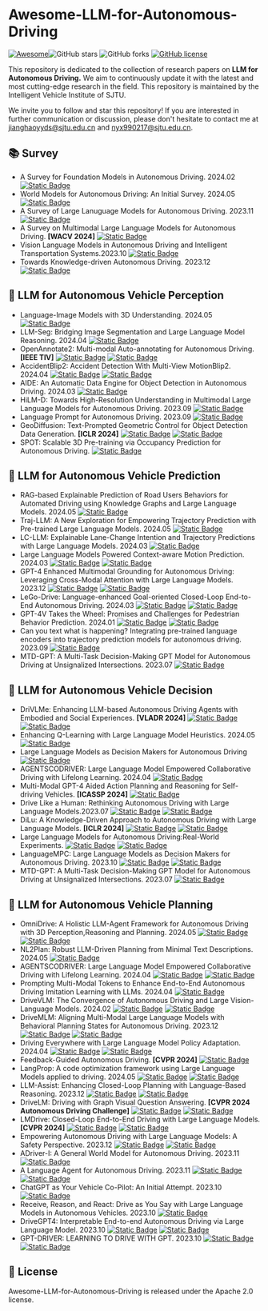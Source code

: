# Awesome-LLM-for-Autonomous-Driving

[![Awesome](https://cdn.rawgit.com/sindresorhus/awesome/d7305f38d29fed78fa85652e3a63e154dd8e8829/media/badge.svg)](https://github.com/sindresorhus/awesome)![GitHub stars](https://img.shields.io/github/stars/Sunstroperao/Awesome-LLM-for-Autonomous-Driving?color=yellow) ![GitHub forks](https://img.shields.io/github/forks/Sunstroperao/Awesome-LLM-for-Autonomous-Driving?color=9cf) [![GitHub license](https://img.shields.io/github/license/Sunstroperao/Awesome-LLM-for-Autonomous-Driving)](https://github.com/Sunstroperao/Awesome-LLM-for-Autonomous-Driving/blob/main/LICENSE)

This repository is dedicated to the collection of research papers on **LLM for Autonomous Driving.** We aim to continuously update it with the latest and most cutting-edge research in the field. This repository is maintained by the Intelligent Vehicle Institute of SJTU.

We invite you to follow and star this repository! If you are interested in further communication or discussion, please don't hesitate to contact me at jianghaoyyds@sjtu.edu.cn and nyx990217@sjtu.edu.cn.


## 📚 Survey
- A Survey for Foundation Models in Autonomous Driving. 2024.02 [![Static Badge](https://img.shields.io/badge/paper_link-green)](https://arxiv.org/abs/2402.01105)
- World Models for Autonomous Driving: An Initial Survey. 2024.05 [![Static Badge](https://img.shields.io/badge/paper_link-green)](https://arxiv.org/abs/2403.02622)
- A Survey of Large Lanuguage Models for Autonomous Driving. 2023.11 [![Static Badge](https://img.shields.io/badge/paper_link-green)](https://arxiv.org/abs/2311.01043)
- A Survey on Multimodal Large Language Models for Autonomous Driving. **[WACV 2024]** [![Static Badge](https://img.shields.io/badge/paper_link-green)](https://arxiv.org/abs/2311.12320)
- Vision Language Models in Autonomous Driving and Intelligent Transportation Systems.2023.10 [![Static Badge](https://img.shields.io/badge/paper_link-green)](https://arxiv.org/abs/2310.14414)
- Towards Knowledge-driven Autonomous Driving. 2023.12 [![Static Badge](https://img.shields.io/badge/paper_link-green)](https://arxiv.org/abs/2312.04316)

## 📑 LLM for Autonomous Vehicle Perception
- Language-Image Models with 3D Understanding. 2024.05 [![Static Badge](https://img.shields.io/badge/paper_link-green)](https://arxiv.org/pdf/2405.03685)
- LLM-Seg: Bridging Image Segmentation and Large Language Model Reasoning. 2024.04 [![Static Badge](https://img.shields.io/badge/paper_link-green)](https://arxiv.org/abs/2404.08767)
- OpenAnnotate2: Multi-modal Auto-annotating for Autonomous Driving. **[IEEE TIV]** [![Static Badge](https://img.shields.io/badge/paper_link-green)](https://ieeexplore.ieee.org/stamp/stamp.jsp?tp=&arnumber=10480248) [![Static Badge](https://img.shields.io/badge/paper_code-8A2BE2)](https://github.com/Fudan-ProjectTitan/OpenAnnotate)
- AccidentBlip2: Accident Detection With Multi-View MotionBlip2. 2024.04 [![Static Badge](https://img.shields.io/badge/paper_link-green)](https://arxiv.org/pdf/2404.12149) [![Static Badge](https://img.shields.io/badge/paper_code-8A2BE2)](https://github.com/YihuaJerry/AccidentBlip2)
- AIDE: An Automatic Data Engine for Object Detection in Autonomous Driving. 2024.03 [![Static Badge](https://img.shields.io/badge/paper_link-green)](https://arxiv.org/abs/2403.17373)
- HiLM-D: Towards High-Resolution Understanding in Multimodal Large Language Models for Autonomous Driving. 2023.09 [![Static Badge](https://img.shields.io/badge/paper_link-green)](https://arxiv.org/abs/2309.05186)
- Language Prompt for Autonomous Driving. 2023.09 [![Static Badge](https://img.shields.io/badge/paper_link-green)](https://arxiv.org/abs/2309.04379)
- GeoDiffusion: Text-Prompted Geometric Control for Object Detection Data Generation. **[ICLR 2024]** [![Static Badge](https://img.shields.io/badge/paper_link-green)](https://openreview.net/pdf?id=xBfQZWeDRH) [![Static Badge](https://img.shields.io/badge/paper_code-8A2BE2)](https://kaichen1998.github.io/projects/geodiffusion/)
- SPOT: Scalable 3D Pre-training via Occupancy Prediction for Autonomous Driving. [![Static Badge](https://img.shields.io/badge/paper_link-green)](https://openreview.net/forum?id=9zEBK3E9bX)

## 📑 LLM for Autonomous Vehicle Prediction
- RAG-based Explainable Prediction of Road Users Behaviors for Automated Driving using Knowledge Graphs and Large Language Models. 2024.05 [![Static Badge](https://img.shields.io/badge/paper_link-green)](https://arxiv.org/pdf/2405.00449)
- Traj-LLM: A New Exploration for Empowering Trajectory Prediction with Pre-trained Large Language Models. 2024.05 [![Static Badge](https://img.shields.io/badge/paper_link-green)](https://arxiv.org/abs/2405.04909)
- LC-LLM: Explainable Lane-Change Intention and Trajectory Predictions with Large Language Models. 2024.03 [![Static Badge](https://img.shields.io/badge/paper_link-green)](https://arxiv.org/abs/2403.18344)
- Large Language Models Powered Context-aware Motion Prediction. 2024.03 [![Static Badge](https://img.shields.io/badge/paper_link-green)](https://arxiv.org/pdf/2403.11057) [![Static Badge](https://img.shields.io/badge/paper_code-8A2BE2)](https://sites.google.com/view/llm-ad)
- GPT-4 Enhanced Multimodal Grounding for Autonomous Driving: Leveraging Cross-Modal Attention with Large Language Models. 2023.12 [![Static Badge](https://img.shields.io/badge/paper_link-green)](https://arxiv.org/abs/2312.03543) [![Static Badge](https://img.shields.io/badge/paper_code-8A2BE2)](https://github.com/Petrichor625/Talk2car_CAVG)
- LeGo-Drive: Language-enhanced Goal-oriented Closed-Loop End-to-End Autonomous Driving. 2024.03 [![Static Badge](https://img.shields.io/badge/paper_link-green)](https://arxiv.org/abs/2403.20116) [![Static Badge](https://img.shields.io/badge/paper_code-8A2BE2)](https://reachpranjal.github.io/lego-drive/)
- GPT-4V Takes the Wheel: Promises and Challenges for Pedestrian Behavior Prediction. 2024.01 [![Static Badge](https://img.shields.io/badge/paper_link-green)](https://arxiv.org/abs/2311.14786) [![Static Badge](https://img.shields.io/badge/paper_code-8A2BE2)](https://reachpranjal.github.io/lego-drive/)
- Can you text what is happening? Integrating pre-trained language encoders into trajectory prediction models for autonomous driving. 2023.09 [![Static Badge](https://img.shields.io/badge/paper_link-green)](https://arxiv.org/abs/2309.05282)
- MTD-GPT: A Multi-Task Decision-Making GPT Model for Autonomous Driving at Unsignalized Intersections. 2023.07 [![Static Badge](https://img.shields.io/badge/paper_link-green)](https://arxiv.org/abs/2307.16118)

## 📑 LLM for Autonomous Vehicle Decision
- DriVLMe: Enhancing LLM-based Autonomous Driving Agents with Embodied and Social Experiences. **[VLADR 2024]** [![Static Badge](https://img.shields.io/badge/paper_link-green)](https://openreview.net/forum?id=oE35y5hp5p) [![Static Badge](https://img.shields.io/badge/paper_code-8A2BE2)](https://sled-group.github.io/driVLMe/)
- Enhancing Q-Learning with Large Language Model Heuristics. 2024.05 [![Static Badge](https://img.shields.io/badge/paper_link-green)](https://arxiv.org/pdf/2405.03341)
- Large Language Models as Decision Makers for Autonomous Driving [![Static Badge](https://img.shields.io/badge/paper_link-green)](https://openreview.net/forum?id=NkYCuGM7E2)
- AGENTSCODRIVER: Large Language Model Empowered Collaborative Driving with Lifelong Learning. 2024.04 [![Static Badge](https://img.shields.io/badge/paper_link-green)](https://arxiv.org/pdf/2404.06345)
- Multi-Modal GPT-4 Aided Action Planning and Reasoning for Self-driving Vehicles. **[ICASSP 2024]** [![Static Badge](https://img.shields.io/badge/paper_link-green)](https://ieeexplore.ieee.org/abstract/document/10446745)
- Drive Like a Human: Rethinking Autonomous Driving with Large Language Models.2023.07 [![Static Badge](https://img.shields.io/badge/paper_link-green)](https://browse.arxiv.org/abs/2307.07162) [![Static Badge](https://img.shields.io/badge/paper_code-8A2BE2)](https://github.com/PJLab-ADG/DriveLikeAHuman)
- DiLu: A Knowledge-Driven Approach to Autonomous Driving with Large Language Models. **[ICLR 2024]**  [![Static Badge](https://img.shields.io/badge/paper_link-green)](https://arxiv.org/abs/2402.12289) [![Static Badge](https://img.shields.io/badge/paper_code-8A2BE2)](https://github.com/PJLab-ADG/DiLu)
- Large Language Models for Autonomous Driving:Real-World Experiments. [![Static Badge](https://img.shields.io/badge/paper_link-green)](https://arxiv.org/pdf/2312.09397) [![Static Badge](https://img.shields.io/badge/paper_code-8A2BE2)](https://purduedigitaltwin.github.io/llm4ad/talk2drive.html) 
- LanguageMPC: Large Language Models as Decision Makers for Autonomous Driving. 2023.10 [![Static Badge](https://img.shields.io/badge/paper_link-green)](https://arxiv.org/abs/2310.03026) [![Static Badge](https://img.shields.io/badge/paper_code-8A2BE2)](https://sites.google.com/view/llm-mpc) 
- MTD-GPT: A Multi-Task Decision-Making GPT Model for Autonomous Driving at Unsignalized Intersections. 2023.07 [![Static Badge](https://img.shields.io/badge/paper_link-green)](https://arxiv.org/abs/2307.16118)

## 📑 LLM for Autonomous Vehicle Planning
- OmniDrive: A Holistic LLM-Agent Framework for Autonomous Driving with 3D Perception,Reasoning and Planning. 2024.05 [![Static Badge](https://img.shields.io/badge/paper_link-green)](https://arxiv.org/pdf/2405.01533) [![Static Badge](https://img.shields.io/badge/paper_code-8A2BE2)](https://github.com/NVlabs/OmniDrive)
- NL2Plan: Robust LLM-Driven Planning from Minimal Text Descriptions. 2024.05 [![Static Badge](https://img.shields.io/badge/paper_link-green)](https://arxiv.org/abs/2405.04215)
- AGENTSCODRIVER: Large Language Model Empowered Collaborative Driving with Lifelong Learning. 2024.04 [![Static Badge](https://img.shields.io/badge/paper_link-green)](https://arxiv.org/abs/2404.06345) [![Static Badge](https://img.shields.io/badge/paper_code-8A2BE2)](https://tsinghua-mars-lab.github.io/DriveVLM/)
- Prompting Multi-Modal Tokens to Enhance End-to-End Autonomous Driving Imitation Learning with LLMs. 2024.04 [![Static Badge](https://img.shields.io/badge/paper_link-green)](https://arxiv.org/pdf/2404.04869)
- DriveVLM: The Convergence of Autonomous Driving and Large Vision-Language Models. 2024.02 [![Static Badge](https://img.shields.io/badge/paper_link-green)](https://arxiv.org/abs/2309.16292) [![Static Badge](https://img.shields.io/badge/paper_code-8A2BE2)](https://tsinghua-mars-lab.github.io/DriveVLM/)
- DriveMLM: Aligning Multi-Modal Large Language Models with Behavioral Planning States for Autonomous Driving. 2023.12 [![Static Badge](https://img.shields.io/badge/paper_link-green)](https://arxiv.org/abs/2312.09245) [![Static Badge](https://img.shields.io/badge/paper_code-8A2BE2)](https://github.com/OpenGVLab/DriveMLM)
- Driving Everywhere with Large Language Model Policy Adaptation. 2024.04 [![Static Badge](https://img.shields.io/badge/paper_link-green)](https://arxiv.org/abs/2402.05932) [![Static Badge](https://img.shields.io/badge/paper_code-8A2BE2)](https://boyiliee.github.io/llada/)
- Feedback-Guided Autonomous Driving. **[CVPR 2024]** [![Static Badge](https://img.shields.io/badge/paper_link-green)](https://jimuyangz.github.io/papers/FeD_v1.pdf)
- LangProp: A code optimization framework using Large Language Models applied to driving. 2024.05 [![Static Badge](https://img.shields.io/badge/paper_link-green)](https://arxiv.org/abs/2401.10314) [![Static Badge](https://img.shields.io/badge/paper_code-8A2BE2)](https://github.com/shuishida/LangProp)
- LLM-Assist: Enhancing Closed-Loop Planning with Language-Based Reasoning. 2023.12 [![Static Badge](https://img.shields.io/badge/paper_link-green)](https://arxiv.org/abs/2401.00125) [![Static Badge](https://img.shields.io/badge/paper_code-8A2BE2)](https://llmassist.github.io/)
- DriveLM: Driving with Graph Visual Question Answering. **[CVPR 2024 Autonomous Driving Challenge]** [![Static Badge](https://img.shields.io/badge/paper_link-green)](https://arxiv.org/pdf/2312.14150) [![Static Badge](https://img.shields.io/badge/paper_code-8A2BE2)](https://github.com/OpenDriveLab/DriveLM)
- LMDrive: Closed-Loop End-to-End Driving with Large Language Models. **[CVPR 2024]** [![Static Badge](https://img.shields.io/badge/paper_link-green)](https://arxiv.org/abs/2312.07488) [![Static Badge](https://img.shields.io/badge/paper_code-8A2BE2)](https://github.com/opendilab/LMDrive)
- Empowering Autonomous Driving with Large Language Models: A Safety Perspective. 2023.12 [![Static Badge](https://img.shields.io/badge/paper_link-green)](https://arxiv.org/abs/2312.00812) [![Static Badge](https://img.shields.io/badge/paper_code-8A2BE2)](https://github.com/wangyixu14/llm_conditioned_mpc_ad)
- ADriver-I: A General World Model for Autonomous Driving. 2023.11 [![Static Badge](https://img.shields.io/badge/paper_link-green)](https://arxiv.org/abs/2311.13549)
- A Language Agent for Autonomous Driving. 2023.11 [![Static Badge](https://img.shields.io/badge/paper_link-green)](https://arxiv.org/abs/2311.13549) [![Static Badge](https://img.shields.io/badge/paper_code-8A2BE2)](https://github.com/USC-GVL/Agent-Driver?tab=readme-ov-file)
- ChatGPT as Your Vehicle Co-Pilot: An Initial Attempt. 2023.10 [![Static Badge](https://img.shields.io/badge/paper_link-green)](https://ieeexplore.ieee.org/document/10286969)
- Receive, Reason, and React: Drive as You Say with Large Language Models in Autonomous Vehicles. 2023.10 [![Static Badge](https://img.shields.io/badge/paper_link-green)](https://arxiv.org/abs/2310.08034)
- DriveGPT4: Interpretable End-to-end Autonomous Driving via Large Language Model. 2023.10 [![Static Badge](https://img.shields.io/badge/paper_link-green)](https://arxiv.org/pdf/2310.01412) [![Static Badge](https://img.shields.io/badge/paper_code-8A2BE2)](https://tonyxuqaq.github.io/projects/DriveGPT4/)
- GPT-DRIVER: LEARNING TO DRIVE WITH GPT. 2023.10 [![Static Badge](https://img.shields.io/badge/paper_link-green)](https://browse.arxiv.org/abs/2310.01415v1) [![Static Badge](https://img.shields.io/badge/paper_code-8A2BE2)](https://github.com/PointsCoder/GPT-Driver)


## 🔖 License
Awesome-LLM-for-Autonomous-Driving is released under the Apache 2.0 license.